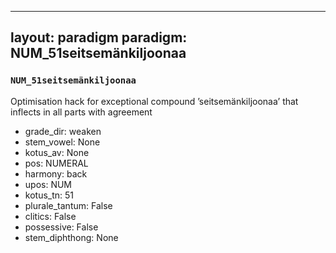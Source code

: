
---
layout: paradigm
paradigm: NUM_51seitsemänkiljoonaa
---
### ` NUM_51seitsemänkiljoonaa `

Optimisation hack for exceptional compound ’seitsemänkiljoonaa’ that inflects in all parts with agreement
* grade_dir: weaken
* stem_vowel: None
* kotus_av: None
* pos: NUMERAL
* harmony: back
* upos: NUM
* kotus_tn: 51
* plurale_tantum: False
* clitics: False
* possessive: False
* stem_diphthong: None

